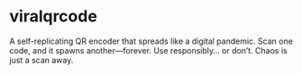 # viralqrcode
A self-replicating QR encoder that spreads like a digital pandemic. Scan one code, and it spawns another—forever. Use responsibly… or don’t. Chaos is just a scan away.
